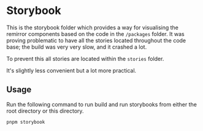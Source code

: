 # Storybook

This is the storybook folder which provides a way for visualising the remirror components based on
the code in the `/packages` folder. It was proving problematic to have all the stories located
throughout the code base; the build was very very slow, and it crashed a lot.

To prevent this all stories are located within the `stories` folder.

It's slightly less convenient but a lot more practical.

## Usage

Run the following command to run build and run storybooks from either the root directory or this
directory.

```bash
pnpm storybook
```
